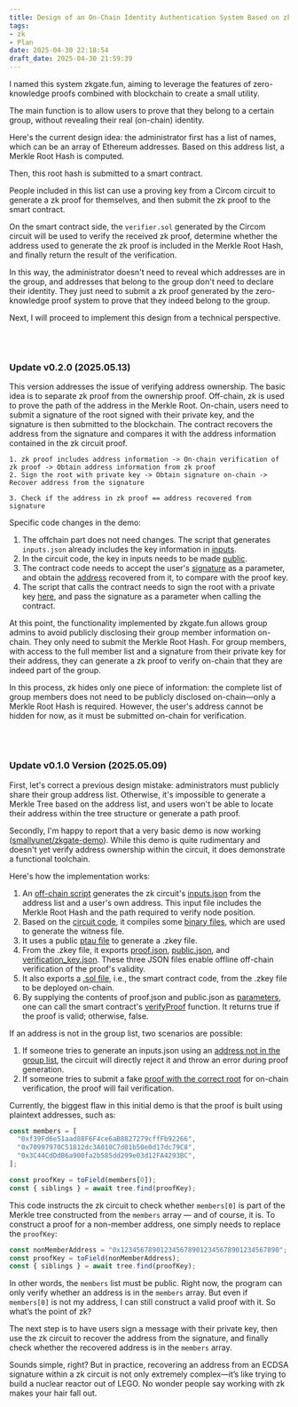 ```yaml
---
title: Design of an On-Chain Identity Authentication System Based on zk + Smart Contracts
tags: 
- zk
- Plan
date: 2025-04-30 22:18:54
draft_date: 2025-04-30 21:59:39
---
```


I named this system zkgate.fun, aiming to leverage the features of zero-knowledge proofs combined with blockchain to create a small utility.

The main function is to allow users to prove that they belong to a certain group, without revealing their real (on-chain) identity.

Here's the current design idea: the administrator first has a list of names, which can be an array of Ethereum addresses. Based on this address list, a Merkle Root Hash is computed.

Then, this root hash is submitted to a smart contract.

People included in this list can use a proving key from a Circom circuit to generate a zk proof for themselves, and then submit the zk proof to the smart contract.

On the smart contract side, the `verifier.sol` generated by the Circom circuit will be used to verify the received zk proof, determine whether the address used to generate the zk proof is included in the Merkle Root Hash, and finally return the result of the verification.

In this way, the administrator doesn't need to reveal which addresses are in the group, and addresses that belong to the group don't need to declare their identity. They just need to submit a zk proof generated by the zero-knowledge proof system to prove that they indeed belong to the group.

Next, I will proceed to implement this design from a technical perspective.


<br><br>

### Update v0.2.0 (2025.05.13)

This version addresses the issue of verifying address ownership. The basic idea is to separate zk proof from the ownership proof. Off-chain, zk is used to prove the path of the address in the Merkle Root. On-chain, users need to submit a signature of the root signed with their private key, and the signature is then submitted to the blockchain. The contract recovers the address from the signature and compares it with the address information contained in the zk circuit proof.

```
1. zk proof includes address information -> On-chain verification of zk proof -> Obtain address information from zk proof
2. Sign the root with private key -> Obtain signature on-chain -> Recover address from the signature

3. Check if the address in zk proof == address recovered from signature
```

Specific code changes in the demo:

1. The offchain part does not need changes. The script that generates `inputs.json` already includes the key information in [inputs](https://github.com/smallyunet/zkgate-demo/blob/v0.2.0/offchain/smt.js#L37).
2. In the circuit code, the key in inputs needs to be made [public](https://github.com/smallyunet/zkgate-demo/blob/v0.2.0/circuits/merkleSmtProof.circom#L27).
3. The contract code needs to accept the user's [signature](https://github.com/smallyunet/zkgate-demo/blob/v0.2.0/hardhat/contracts/ZkGateRegistry.sol#L38) as a parameter, and obtain the [address](https://github.com/smallyunet/zkgate-demo/blob/v0.2.0/hardhat/contracts/ZkGateRegistry.sol#L49) recovered from it, to compare with the proof key.
4. The script that calls the contract needs to sign the root with a private key [here](https://github.com/smallyunet/zkgate-demo/blob/v0.2.0/hardhat/scripts/prove.js#L44-L45), and pass the signature as a parameter when calling the contract.

At this point, the functionality implemented by zkgate.fun allows group admins to avoid publicly disclosing their group member information on-chain. They only need to submit the Merkle Root Hash. For group members, with access to the full member list and a signature from their private key for their address, they can generate a zk proof to verify on-chain that they are indeed part of the group.

In this process, zk hides only one piece of information: the complete list of group members does not need to be publicly disclosed on-chain—only a Merkle Root Hash is required. However, the user's address cannot be hidden for now, as it must be submitted on-chain for verification.


<br><br>

### Update v0.1.0 Version (2025.05.09)

First, let's correct a previous design mistake: administrators must publicly share their group address list. Otherwise, it's impossible to generate a Merkle Tree based on the address list, and users won't be able to locate their address within the tree structure or generate a path proof.

Secondly, I'm happy to report that a very basic demo is now working ([smallyunet/zkgate-demo](https://github.com/smallyunet/zkgate-demo)). While this demo is quite rudimentary and doesn't yet verify address ownership within the circuit, it does demonstrate a functional toolchain.

Here's how the implementation works:

1. An [off-chain script](https://github.com/smallyunet/zkgate-demo/blob/v0.1.0/offchain/smt.js) generates the zk circuit's [inputs.json](https://github.com/smallyunet/zkgate-demo/blob/v0.1.0/offchain/inputs.json) from the address list and a user's own address. This input file includes the Merkle Root Hash and the path required to verify node position.
2. Based on the [circuit code](https://github.com/smallyunet/zkgate-demo/blob/v0.1.0/circuits/merkleSmtProof.circom), it compiles some [binary files](https://github.com/smallyunet/zkgate-demo/tree/main/circuits/build), which are used to generate the witness file.
3. It uses a public [ptau file](https://github.com/smallyunet/zkgate-demo/blob/v0.1.0/circuits/run.sh#L17-L28) to generate a .zkey file.
4. From the .zkey file, it exports [proof.json](https://github.com/smallyunet/zkgate-demo/blob/v0.1.0/circuits/proof.json), [public.json](https://github.com/smallyunet/zkgate-demo/blob/v0.1.0/circuits/public.json), and [verification_key.json](https://github.com/smallyunet/zkgate-demo/blob/v0.1.0/circuits/verification_key.json). These three JSON files enable offline off-chain verification of the proof's validity.
5. It also exports a [.sol file](https://github.com/smallyunet/zkgate-demo/blob/v0.1.0/circuits/contracts/Groth16Verifier.sol), i.e., the smart contract code, from the .zkey file to be deployed on-chain.
6. By supplying the contents of proof.json and public.json as [parameters](https://github.com/smallyunet/zkgate-demo/blob/v0.1.0/hardhat/scripts/prove.js#L41), one can call the smart contract's [verifyProof](https://github.com/smallyunet/zkgate-demo/blob/v0.1.0/circuits/contracts/Groth16Verifier.sol) function. It returns true if the proof is valid; otherwise, false.

If an address is not in the group list, two scenarios are possible:

1. If someone tries to generate an inputs.json using an [address not in the group list](https://github.com/smallyunet/zkgate-demo/blob/v0.1.0/offchain/smt_non_member.js#L24), the circuit will directly reject it and throw an error during proof generation.
2. If someone tries to submit a fake [proof with the correct root](https://github.com/smallyunet/zkgate-demo/blob/v0.1.0/hardhat/scripts/fakeProofWithCorrectRoot.js#L26) for on-chain verification, the proof will fail verification.

Currently, the biggest flaw in this initial demo is that the proof is built using plaintext addresses, such as:

```js
const members = [
  "0xf39Fd6e51aad88F6F4ce6aB8827279cffFb92266",
  "0x70997970C51812dc3A010C7d01b50e0d17dc79C8",
  "0x3C44CdDdB6a900fa2b585dd299e03d12FA4293BC",
];

const proofKey = toField(members[0]);
const { siblings } = await tree.find(proofKey);
```

This code instructs the zk circuit to check whether `members[0]` is part of the Merkle tree constructed from the `members` array — and of course, it is. To construct a proof for a non-member address, one simply needs to replace the `proofKey`:

```js
const nonMemberAddress = "0x1234567890123456789012345678901234567890";
const proofKey = toField(nonMemberAddress);
const { siblings } = await tree.find(proofKey);
```

In other words, the `members` list must be public. Right now, the program can only verify whether an address is in the `members` array. But even if `members[0]` is not my address, I can still construct a valid proof with it. So what’s the point of zk?

The next step is to have users sign a message with their private key, then use the zk circuit to recover the address from the signature, and finally check whether the recovered address is in the `members` array.

Sounds simple, right? But in practice, recovering an address from an ECDSA signature within a zk circuit is not only extremely complex—it’s like trying to build a nuclear reactor out of LEGO. No wonder people say working with zk makes your hair fall out.

